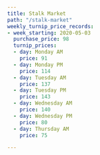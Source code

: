 ```yaml
---
title: Stalk Market
path: "/stalk-market"
weekly_turnip_price_records:
- week_starting: 2020-05-03
  purchase_price: 98
  turnip_prices:
  - day: Monday AM
    price: 91
  - day: Monday PM
    price: 114
  - day: Tuesday AM
    price: 137
  - day: Tuesday PM
    price: 143
  - day: Wednesday AM
    price: 140
  - day: Wednesday PM
    price: 80
  - day: Thursday AM
    price: 75

---
```

